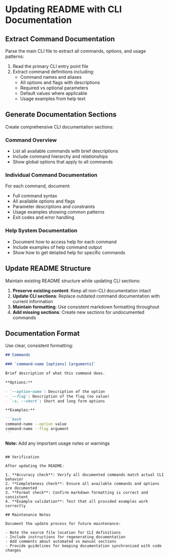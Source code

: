 # Updating README with CLI Documentation

## Extract Command Documentation

Parse the main CLI file to extract all commands, options, and usage patterns:

1. Read the primary CLI entry point file
2. Extract command definitions including:
   - Command names and aliases
   - All options and flags with descriptions
   - Required vs optional parameters
   - Default values where applicable
   - Usage examples from help text

## Generate Documentation Sections

Create comprehensive CLI documentation sections:

### Command Overview

- List all available commands with brief descriptions
- Include command hierarchy and relationships
- Show global options that apply to all commands

### Individual Command Documentation

For each command, document:

- Full command syntax
- All available options and flags
- Parameter descriptions and constraints
- Usage examples showing common patterns
- Exit codes and error handling

### Help System Documentation

- Document how to access help for each command
- Include examples of help command output
- Show how to get detailed help for specific commands

## Update README Structure

Maintain existing README structure while updating CLI sections:

1. **Preserve existing content**: Keep all non-CLI documentation intact
2. **Update CLI sections**: Replace outdated command documentation with current information
3. **Maintain formatting**: Use consistent markdown formatting throughout
4. **Add missing sections**: Create new sections for undocumented commands

## Documentation Format

Use clear, consistent formatting:

````markdown
## Commands

### `command-name [options] [arguments]`

Brief description of what this command does.

**Options:**

- `--option-name`: Description of the option
- `--flag`: Description of the flag (no value)
- `-s, --short`: Short and long form options

**Examples:**

```bash
command-name --option value
command-name --flag argument
```
````

**Note:** Add any important usage notes or warnings

```

## Verification

After updating the README:

1. **Accuracy check**: Verify all documented commands match actual CLI behavior
2. **Completeness check**: Ensure all available commands and options are documented
3. **Format check**: Confirm markdown formatting is correct and consistent
4. **Example validation**: Test that all provided examples work correctly

## Maintenance Notes

Document the update process for future maintenance:

- Note the source file location for CLI definitions
- Include instructions for regenerating documentation
- Add comments about automated vs manual sections
- Provide guidelines for keeping documentation synchronized with code changes
```

